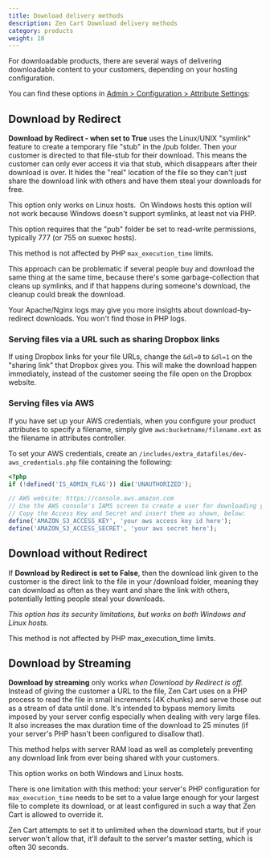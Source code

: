 ```yaml
---
title: Download delivery methods 
description: Zen Cart Download delivery methods 
category: products
weight: 10
---
```

For downloadable products, there are several ways of delivering downloadable content to your customers, depending on your hosting configuration.  

You can find these options in [Admin > Configuration > Attribute Settings](/user/admin_pages/configuration/configuration_attributesettings/):

## Download by Redirect

**Download by Redirect - when set to True** uses the Linux/UNIX "symlink" feature to create a temporary file "stub" in the /pub folder. Then your customer is directed to that file-stub for their download. This means the customer can only ever access it via that stub, which disappears after their download is over. It hides the "real" location of the file so they can't just share the download link with others and have them steal your downloads for free.  

This option only works on Linux hosts.  On Windows hosts this option will not work because Windows doesn't support symlinks, at least not via PHP.  

This option requires that the "pub" folder be set to read-write permissions, typically 777 (or 755 on suexec hosts).

This method is not affected by PHP `max_execution_time` limits.  

This approach can be problematic if several people buy and download the same thing at the same time, because there's some garbage-collection that cleans up symlinks, and if that happens during someone's download, the cleanup could break the download.

Your Apache/Nginx logs may give you more insights about download-by-redirect downloads. You won't find those in PHP logs.

### Serving files via a URL such as sharing Dropbox links

If using Dropbox links for your file URLs, change the `&dl=0` to `&dl=1` on the "sharing link" that Dropbox gives you. This will make the download happen immediately, instead of the customer seeing the file open on the Dropbox website.

### Serving files via AWS

If you have set up your AWS credentials, when you configure your product attributes to specify a filename, simply give `aws:bucketname/filename.ext` as the filename in attributes controller.

To set your AWS credentials, create an `/includes/extra_datafiles/dev-aws_credentials.php` file containing the following:

```php
<?php
if (!defined('IS_ADMIN_FLAG')) die('UNAUTHORIZED');

// AWS website: https://console.aws.amazon.com
// Use the AWS console's IAMS screen to create a user for downloading your S3 files.
// Copy the Access Key and Secret and insert them as shown, below:
define('AMAZON_S3_ACCESS_KEY', 'your aws access key id here');
define('AMAZON_S3_ACCESS_SECRET', 'your aws secret here');

```

## Download without Redirect

If **Download by Redirect is set to False**, then the download link given to the customer is the direct link to the file in your /download folder, meaning they can download as often as they want and share the link with others, potentially letting people steal your downloads.   

_This option has its security limitations, but works on both Windows and Linux hosts._  

This method is not affected by PHP max_execution_time limits.  

## Download by Streaming

**Download by streaming** only works _when Download by Redirect is off._ Instead of giving the customer a URL to the file, Zen Cart uses on a PHP process to read the file in small increments (4K chunks) and serve those out as a stream of data until done. It's intended to bypass memory limits imposed by your server config especially when dealing with very large files. It also increases the max duration time of the download to 25 minutes (if your server's PHP hasn't been configured to disallow that).

This method helps with server RAM load as well as completely preventing any download link from ever being shared with your customers.  

This option works on both Windows and Linux hosts.  

There is one limitation with this method: your server's PHP configuration for `max_execution_time` needs to be set to a value large enough for your largest file to complete its download, or at least configured in such a way that Zen Cart is allowed to override it. 

Zen Cart attempts to set it to unlimited when the download starts, but if your server won't allow that, it'll default to the server's master setting, which is often 30 seconds.


